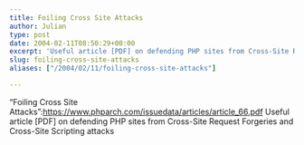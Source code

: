```yaml
---
title: Foiling Cross Site Attacks
author: Julian
type: post
date: 2004-02-11T08:50:29+00:00
excerpt: 'Useful article [PDF] on defending PHP sites from Cross-Site Request Forgeries and Cross-Site Scripting attacks'
slug: foiling-cross-site-attacks 
aliases: ["/2004/02/11/foiling-cross-site-attacks"]

---
```

&#8220;Foiling Cross Site Attacks&#8221;:https://www.phparch.com/issuedata/articles/article_66.pdf Useful article [PDF] on defending PHP sites from Cross-Site Request Forgeries and Cross-Site Scripting attacks